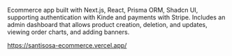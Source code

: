 Ecommerce app built with Next.js, React, Prisma ORM, Shadcn UI, supporting authentication with Kinde and payments with Stripe. Includes an admin dashboard that allows product creation, deletion, and updates, viewing order charts, and adding banners.

https://santisosa-ecommerce.vercel.app/

